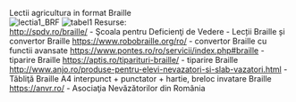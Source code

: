 Lectii agricultura in format Braille<br>
![lectia1_BRF](/LECTIE_1_ABUTILON_PHASEOLUS_SHAPE.BRF)
![tabel1](/images/al)
Resurse: <br>
http://spdv.ro/braille/ - Şcoala pentru Deficienţi de Vedere  - Lecții Braille și convertor Braille
https://www.robobraille.org/ro/ - convertor Braille cu functii avansate
https://www.pontes.ro/ro/servicii/index.php#braille - tiparire Braille
https://aptis.ro/tiparituri-braille/ - tiparire Braille
http://www.anjo.ro/produse-pentru-elevi-nevazatori-si-slab-vazatori.html - Tăbliţă Braille A4 interpunct + punctator + hartie, breloc invatare Braille
https://anvr.ro/ - Asociaţia Nevăzătorilor din România

